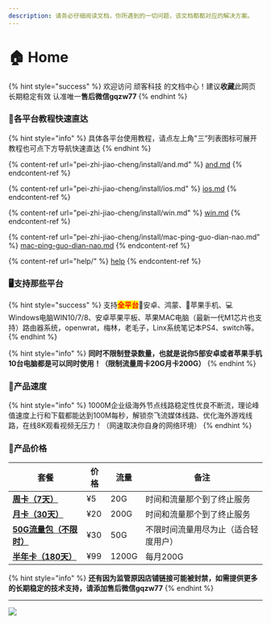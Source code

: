 ```yaml
---
description: 请务必仔细阅读文档，你所遇到的一切问题，该文档都都对应的解决方案。
---
```


# 🏠 Home

{% hint style="success" %}
欢迎访问 顽客科技 的文档中心！建议**收藏**此网页 长期稳定有效 认准唯一**售后微信gqzw77**
{% endhint %}

### 📱各平台教程快速直达

{% hint style="info" %}
具体各平台使用教程，请点左上角"三”列表图标可展开教程也可点下方导航快速直达
{% endhint %}

{% content-ref url="pei-zhi-jiao-cheng/install/and.md" %}
[and.md](pei-zhi-jiao-cheng/install/and.md)
{% endcontent-ref %}

{% content-ref url="pei-zhi-jiao-cheng/install/ios.md" %}
[ios.md](pei-zhi-jiao-cheng/install/ios.md)
{% endcontent-ref %}

{% content-ref url="pei-zhi-jiao-cheng/install/win.md" %}
[win.md](pei-zhi-jiao-cheng/install/win.md)
{% endcontent-ref %}

{% content-ref url="pei-zhi-jiao-cheng/install/mac-ping-guo-dian-nao.md" %}
[mac-ping-guo-dian-nao.md](pei-zhi-jiao-cheng/install/mac-ping-guo-dian-nao.md)
{% endcontent-ref %}

{% content-ref url="help/" %}
[help](help/)
{% endcontent-ref %}

### 🖥️支持那些平台

{% hint style="success" %}
支持<mark style="color:red;">**全平台**</mark>📱安卓、鸿蒙、🍎苹果手机、💻Windows电脑WIN10/7/8、安卓苹果平板、苹果MAC电脑（最新一代M1芯片也支持）路由器系统，openwrat，梅林，老毛子，Linx系统笔记本PS4、switch等。
{% endhint %}

{% hint style="info" %}
**同时不限制登录数量，也就是说你5部安卓或者苹果手机10台电脑都是可以同时使用！（限制流量周卡20G月卡200G）**
{% endhint %}

### 🚀产品速度

{% hint style="info" %}
1000M企业级海外节点线路稳定性优良不断流，理论峰值速度上行和下载都能达到100M每秒，解锁奈飞流媒体线路、优化海外游戏线路，在线8K观看视频无压力！（网速取决你自身的网络环境）
{% endhint %}

### 🛒产品价格

| 套餐                                       | 价格  | 流量    | 备注                 |
| ---------------------------------------- | --- | ----- | ------------------ |
| [**周卡（7天）**](https://buy.wvker.com)      | ¥5  | 20G   | 时间和流量那个到了终止服务      |
| [**月卡（30天）**](https://buy.wvker.com)     | ¥20 | 200G  | 时间和流量那个到了终止服务      |
| [**50G流量包（不限时）**](https://buy.wvker.com) | ¥30 | 50G   | 不限时间流量用尽为止（适合轻度用户） |
| [**半年卡（180天）**](https://buy.wvker.com)   | ¥99 | 1200G | 每月200G             |

{% hint style="info" %}
**还有因为监管原因店铺链接可能被封禁，如需提供更多的长期稳定的技术支持，请添加售后微信gqzw77**
{% endhint %}

****

![](https://1-1306085497.cos.ap-shanghai.myqcloud.com/img/image-20211030121937911.png)

